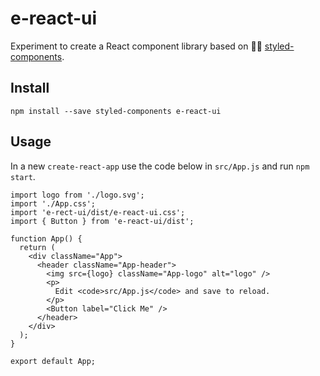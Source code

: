 # e-react-ui

Experiment to create a React component library based on 💅🏾 [styled-components](https://styled-components.com/).

## Install

```
npm install --save styled-components e-react-ui
```

## Usage

In a new `create-react-app` use the code below in `src/App.js` and run `npm start`.

```
import logo from './logo.svg';
import './App.css';
import 'e-rect-ui/dist/e-react-ui.css';
import { Button } from 'e-react-ui/dist';

function App() {
  return (
    <div className="App">
      <header className="App-header">
        <img src={logo} className="App-logo" alt="logo" />
        <p>
          Edit <code>src/App.js</code> and save to reload.
        </p>
        <Button label="Click Me" />
      </header>
    </div>
  );
}

export default App;
```

